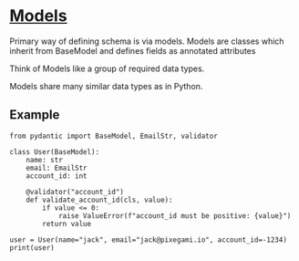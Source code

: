 # [Models](https://docs.pydantic.dev/latest/concepts/models/)

Primary way of defining schema is via models. Models are classes which inherit from BaseModel and defines fields as annotated attributes

Think of Models like a group of required data types.

Models share many similar data types as in Python.

## Example

```
from pydantic import BaseModel, EmailStr, validator

class User(BaseModel):
    name: str
    email: EmailStr
    account_id: int

    @validator("account_id")
    def validate_account_id(cls, value):
        if value <= 0:
            raise ValueError(f"account_id must be positive: {value}")
        return value

user = User(name="jack", email="jack@pixegami.io", account_id=-1234)
print(user)
```